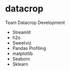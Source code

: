 # datacrop
Team Datacrop Development

- Streamlit
- h2o
- Sweetviz
- Pandas Profiling
- matplotlib
- Seaborn
- Sklearn